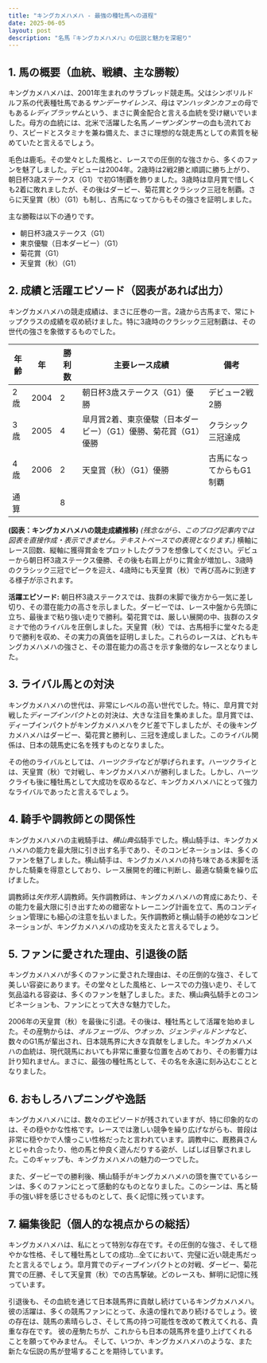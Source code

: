 ```yaml
---
title: "キングカメハメハ - 最強の種牡馬への道程"
date: 2025-06-05
layout: post
description: "名馬『キングカメハメハ』の伝説と魅力を深堀り"
---
```


## 1. 馬の概要（血統、戦績、主な勝鞍）

キングカメハメハは、2001年生まれのサラブレッド競走馬。父はシンボリルドルフ系の代表種牡馬である*サンデーサイレンス*、母は*マンハッタンカフェ*の母でもある*レディブラッサム*という、まさに黄金配合と言える血統を受け継いでいました。母方の血統には、北米で活躍した名馬*ノーザンダンサー*の血も流れており、スピードとスタミナを兼ね備えた、まさに理想的な競走馬としての素質を秘めていたと言えるでしょう。

毛色は鹿毛。その堂々とした風格と、レースでの圧倒的な強さから、多くのファンを魅了しました。デビューは2004年。2歳時は2戦2勝と順調に勝ち上がり、朝日杯3歳ステークス（G1）で初G1制覇を飾りました。3歳時は皐月賞で惜しくも2着に敗れましたが、その後はダービー、菊花賞とクラシック三冠を制覇。さらに天皇賞（秋）（G1）も制し、古馬になってからもその強さを証明しました。

主な勝鞍は以下の通りです。

* 朝日杯3歳ステークス（G1）
* 東京優駿（日本ダービー）（G1）
* 菊花賞（G1）
* 天皇賞（秋）（G1）


## 2. 成績と活躍エピソード（図表があれば出力）

キングカメハメハの競走成績は、まさに圧巻の一言。2歳から古馬まで、常にトップクラスの成績を収め続けました。特に3歳時のクラシック三冠制覇は、その世代の強さを象徴するものでした。

| 年齢 | 年 | 勝利数 | 主要レース成績 | 備考 |
|---|---|---|---|---|
| 2歳 | 2004 | 2 | 朝日杯3歳ステークス（G1）優勝 | デビュー2戦2勝 |
| 3歳 | 2005 | 4 | 皐月賞2着、東京優駿（日本ダービー）（G1）優勝、菊花賞（G1）優勝 | クラシック三冠達成 |
| 4歳 | 2006 | 2 | 天皇賞（秋）（G1）優勝 | 古馬になってからもG1制覇 |
| 通算 |  | 8 |  |  |


**(図表：キングカメハメハの競走成績推移)**  *(残念ながら、このブログ記事内では図表を直接作成・表示できません。テキストベースでの表現となります。)*  横軸にレース回数、縦軸に獲得賞金をプロットしたグラフを想像してください。デビューから朝日杯3歳ステークス優勝、その後も右肩上がりに賞金が増加し、3歳時のクラシック三冠でピークを迎え、4歳時にも天皇賞（秋）で再び高みに到達する様子が示されます。


**活躍エピソード:**  朝日杯3歳ステークスでは、抜群の末脚で後方から一気に差し切り、その潜在能力の高さを示しました。ダービーでは、レース中盤から先頭に立ち、最後まで粘り強い走りで勝利。菊花賞では、厳しい展開の中、抜群のスタミナで他のライバルを圧倒しました。天皇賞（秋）では、古馬相手に堂々たる走りで勝利を収め、その実力の真価を証明しました。これらのレースは、どれもキングカメハメハの強さと、その潜在能力の高さを示す象徴的なレースとなりました。


## 3. ライバル馬との対決

キングカメハメハの世代は、非常にレベルの高い世代でした。特に、皐月賞で対戦した*ディープインパクト*との対決は、大きな注目を集めました。皐月賞では、ディープインパクトがキングカメハメハをクビ差で下しましたが、その後キングカメハメハはダービー、菊花賞と勝利し、三冠を達成しました。このライバル関係は、日本の競馬史に名を残すものとなりました。

その他のライバルとしては、*ハーツクライ*などが挙げられます。ハーツクライとは、天皇賞（秋）で対戦し、キングカメハメハが勝利しました。しかし、ハーツクライも後に種牡馬として大成功を収めるなど、キングカメハメハにとって強力なライバルであったと言えるでしょう。


## 4. 騎手や調教師との関係性

キングカメハメハの主戦騎手は、*横山典弘*騎手でした。横山騎手は、キングカメハメハの能力を最大限に引き出す名手であり、そのコンビネーションは、多くのファンを魅了しました。横山騎手は、キングカメハメハの持ち味である末脚を活かした騎乗を得意としており、レース展開を的確に判断し、最適な騎乗を繰り広げました。

調教師は*矢作芳人*調教師。矢作調教師は、キングカメハメハの育成にあたり、その能力を最大限に引き出すための緻密なトレーニング計画を立て、馬のコンディション管理にも細心の注意を払いました。矢作調教師と横山騎手の絶妙なコンビネーションが、キングカメハメハの成功を支えたと言えるでしょう。


## 5. ファンに愛された理由、引退後の話

キングカメハメハが多くのファンに愛された理由は、その圧倒的な強さ、そして美しい容姿にあります。その堂々とした風格と、レースでの力強い走り、そして気品溢れる容姿は、多くのファンを魅了しました。また、横山典弘騎手とのコンビネーションも、ファンにとって大きな魅力でした。

2006年の天皇賞（秋）を最後に引退。その後は、種牡馬として活躍を始めました。その産駒からは、*オルフェーヴル*、*ウオッカ*、*ジェンティルドンナ*など、数々のG1馬が輩出され、日本競馬界に大きな貢献をしました。キングカメハメハの血統は、現代競馬においても非常に重要な位置を占めており、その影響力は計り知れません。まさに、最強の種牡馬として、その名を永遠に刻み込むこととなりました。


## 6. おもしろハプニングや逸話

キングカメハメハには、数々のエピソードが残されていますが、特に印象的なのは、その穏やかな性格です。レースでは激しい競争を繰り広げながらも、普段は非常に穏やかで人懐っこい性格だったと言われています。調教中に、厩務員さんとじゃれ合ったり、他の馬と仲良く遊んだりする姿が、しばしば目撃されました。このギャップも、キングカメハメハの魅力の一つでした。

また、ダービーでの勝利後、横山騎手がキングカメハメハの頭を撫でているシーンは、多くのファンにとって感動的なものとなりました。このシーンは、馬と騎手の強い絆を感じさせるものとして、長く記憶に残っています。


## 7. 編集後記（個人的な視点からの総括）

キングカメハメハは、私にとって特別な存在です。その圧倒的な強さ、そして穏やかな性格、そして種牡馬としての成功…全てにおいて、完璧に近い競走馬だったと言えるでしょう。皐月賞でのディープインパクトとの対戦、ダービー、菊花賞での圧勝、そして天皇賞（秋）での古馬撃破。どのレースも、鮮明に記憶に残っています。

引退後も、その血統を通じて日本競馬界に貢献し続けているキングカメハメハ。彼の活躍は、多くの競馬ファンにとって、永遠の憧れであり続けるでしょう。彼の存在は、競馬の素晴らしさ、そして馬の持つ可能性を改めて教えてくれる、貴重な存在です。  彼の産駒たちが、これからも日本の競馬界を盛り上げてくれることを願ってやみません。  そして、いつか、キングカメハメハのような、また新たな伝説の馬が登場することを期待しています。
